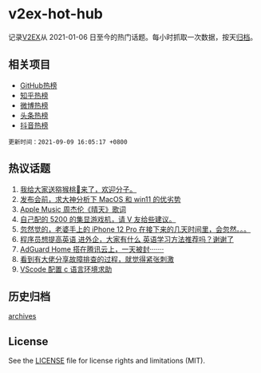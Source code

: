 # v2ex-hot-hub

 记录[V2EX](https://www.v2ex.com/)从 2021-01-06 日至今的热门话题。每小时抓取一次数据，按天[归档](archives)。
 
 ## 相关项目

- [GitHub热榜](https://github.com/snaildev/github-hot-hub)
- [知乎热榜](https://github.com/snaildev/zhihu-hot-hub)
- [微博热榜](https://github.com/snaildev/weibo-hot-hub)
- [头条热榜](https://github.com/snaildev/toutiao-hot-hub)
- [抖音热榜](https://github.com/snaildev/douyin-hot-hub)


 `更新时间：2021-09-09 16:05:17 +0800`

## 热议话题

1. [我给大家送猕猴桃🥝来了，欢迎分子。](https://www.v2ex.com/t/800684)
1. [发布会前，求大神分析下 MacOS 和 win11 的优劣势](https://www.v2ex.com/t/800773)
1. [Apple Music 周杰伦《晴天》歌词](https://www.v2ex.com/t/800720)
1. [自己配的 5200 的集显游戏机，请 V 友给些建议。](https://www.v2ex.com/t/800708)
1. [忽然觉的，老婆手上的 iPhone 12 Pro 在接下来的几天时间里，会忽然。。。](https://www.v2ex.com/t/800696)
1. [程序员想提高英语 进外企，大家有什么 英语学习方法推荐吗？谢谢了](https://www.v2ex.com/t/800746)
1. [AdGuard Home 搭在腾讯云上，一天被封·······](https://www.v2ex.com/t/800740)
1. [看到有大佬分享故障排查的过程，就觉得紧张刺激](https://www.v2ex.com/t/800709)
1. [VScode 配置 c 语言环境求助](https://www.v2ex.com/t/800734)

## 历史归档

[archives](archives)

## License

See the [LICENSE](LICENSE) file for license rights and limitations (MIT).
